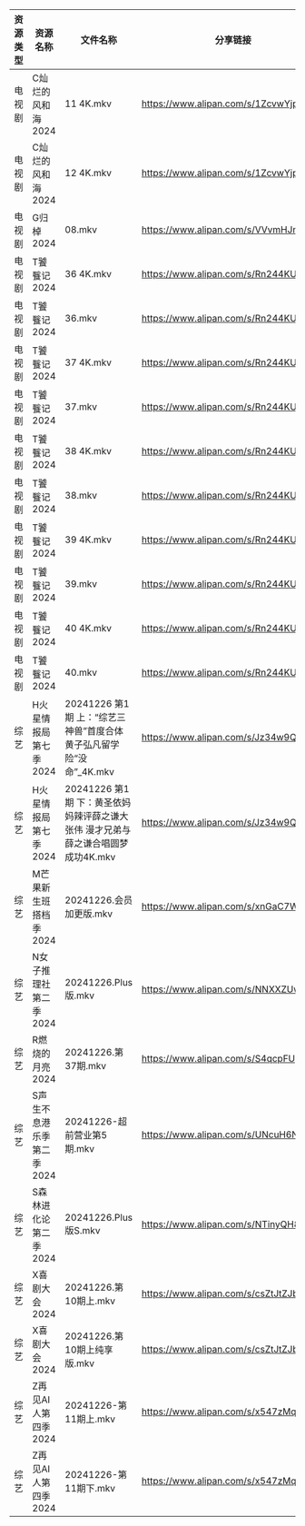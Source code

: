 | 资源类型 | 资源名称            | 文件名称                                              | 分享链接                                 | 更新时间                |
| ---- | --------------- | ------------------------------------------------- | ------------------------------------ | ------------------- |
| 电视剧  | C灿烂的风和海2024     | 11 4K.mkv                                         | https://www.alipan.com/s/1ZcvwYjp3jJ | 2024-12-26 00:05:13 |
| 电视剧  | C灿烂的风和海2024     | 12 4K.mkv                                         | https://www.alipan.com/s/1ZcvwYjp3jJ | 2024-12-26 00:05:13 |
| 电视剧  | G归棹2024         | 08.mkv                                            | https://www.alipan.com/s/VVvmHJnmtxN | 2024-12-26 14:05:18 |
| 电视剧  | T饕餮记2024        | 36 4K.mkv                                         | https://www.alipan.com/s/Rn244KUMhV7 | 2024-12-26 16:06:21 |
| 电视剧  | T饕餮记2024        | 36.mkv                                            | https://www.alipan.com/s/Rn244KUMhV7 | 2024-12-26 14:06:15 |
| 电视剧  | T饕餮记2024        | 37 4K.mkv                                         | https://www.alipan.com/s/Rn244KUMhV7 | 2024-12-26 16:06:21 |
| 电视剧  | T饕餮记2024        | 37.mkv                                            | https://www.alipan.com/s/Rn244KUMhV7 | 2024-12-26 14:06:15 |
| 电视剧  | T饕餮记2024        | 38 4K.mkv                                         | https://www.alipan.com/s/Rn244KUMhV7 | 2024-12-26 16:06:20 |
| 电视剧  | T饕餮记2024        | 38.mkv                                            | https://www.alipan.com/s/Rn244KUMhV7 | 2024-12-26 14:06:15 |
| 电视剧  | T饕餮记2024        | 39 4K.mkv                                         | https://www.alipan.com/s/Rn244KUMhV7 | 2024-12-26 16:06:20 |
| 电视剧  | T饕餮记2024        | 39.mkv                                            | https://www.alipan.com/s/Rn244KUMhV7 | 2024-12-26 14:06:14 |
| 电视剧  | T饕餮记2024        | 40 4K.mkv                                         | https://www.alipan.com/s/Rn244KUMhV7 | 2024-12-26 16:06:20 |
| 电视剧  | T饕餮记2024        | 40.mkv                                            | https://www.alipan.com/s/Rn244KUMhV7 | 2024-12-26 14:06:14 |
| 综艺   | H火星情报局第七季2024   | 20241226 第1期 上：“综艺三神兽”首度合体 黄子弘凡留学险“没命”_4K.mkv     | https://www.alipan.com/s/Jz34w9QBhnQ | 2024-12-26 14:06:59 |
| 综艺   | H火星情报局第七季2024   | 20241226 第1期 下：黄圣依妈妈辣评薛之谦大张伟 漫才兄弟与薛之谦合唱圆梦成功4K.mkv | https://www.alipan.com/s/Jz34w9QBhnQ | 2024-12-26 14:06:59 |
| 综艺   | M芒果新生班搭档季2024   | 20241226.会员加更版.mkv                                | https://www.alipan.com/s/xnGaC7WzgLK | 2024-12-26 14:07:21 |
| 综艺   | N女子推理社第二季2024   | 20241226.Plus版.mkv                                | https://www.alipan.com/s/NNXXZUw3FNE | 2024-12-26 14:07:35 |
| 综艺   | R燃烧的月亮2024      | 20241226.第37期.mkv                                 | https://www.alipan.com/s/S4qcpFUguQa | 2024-12-26 14:07:40 |
| 综艺   | S声生不息港乐季第二季2024 | 20241226-超前营业第5期.mkv                              | https://www.alipan.com/s/UNcuH6NR3w3 | 2024-12-26 14:07:45 |
| 综艺   | S森林进化论第二季2024   | 20241226.Plus版S.mkv                               | https://www.alipan.com/s/NTinyQH8gfp | 2024-12-26 14:07:51 |
| 综艺   | X喜剧大会2024       | 20241226.第10期上.mkv                                | https://www.alipan.com/s/csZtJtZJbGQ | 2024-12-26 14:08:17 |
| 综艺   | X喜剧大会2024       | 20241226.第10期上纯享版.mkv                             | https://www.alipan.com/s/csZtJtZJbGQ | 2024-12-26 14:08:17 |
| 综艺   | Z再见AI人第四季2024   | 20241226-第11期上.mkv                                | https://www.alipan.com/s/x547zMqipVp | 2024-12-26 14:08:28 |
| 综艺   | Z再见AI人第四季2024   | 20241226-第11期下.mkv                                | https://www.alipan.com/s/x547zMqipVp | 2024-12-26 14:08:27 |
